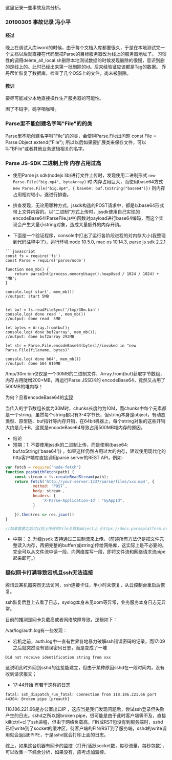 


这里记录一些事故及其分析。

### 20190305 事故记录 冯小平
#### 经过
晚上在调试入库iword的时候，由于每个文档入库都要很久，于是在本地测试完一个文档以后就直接在代码里把Parse的目标服务器改为线上的服务器地址了。
习惯性的调用delete_all_local.sh删除本地测试数据的时候发现删除的很慢，意识到删的是线上的。此时已经出来第一批删除的id。后来经验证应该都是Tag的数据。
乔丹帮忙恢复了数据库，检查了几个OSS上的文件，尚未被删除。

#### 教训
 
要尽可能减少本地直接操作生产服务器的可能性。

困了不码字，码字喝咖啡。


### Parse里不能创建名字叫"File"的的类

Parse里不能创建名字叫"File"的的类，会使得Parse.File出问题
const File = Parse.Object.extend("File");
所以以后如果要扩展类来保存文件，可以叫"BFile"或者其他业务逻辑相关的名字。



### Parse JS-SDK 二进制上传 内存占用过高

* 使用Parse js sdk(nodejs lib)进行文件上传时，发现使用二进制形式
 ```new Parse.File("big.mp4", byteArray)```
时 内存占用巨大，而使用base64方式
```new Parse.File("big.mp4", { base64: buf.toString("base64")})```
则内存占用相对较小，遂进行排查。


* 排查发现，无论用哪种方式，jssdk构造的POST请求中，都是以base64形式带上文件内容的。以“二进制”方式上传时，jssdk使用自己实现的encodeBase64(ParseFile.js中)函数对payload进行base64编码，而这个实现会产生大量小string对象，造成大量额外的内存开销。
* 下面是一个验证程序，console中打出了运行各阶段进程的对内存大小(我整理到代码注释中了)，运行环境 node 10.5.0, mac os 10.14.3, parse js sdk 2.2.1

``` 
```javascript
const fs = require('fs')
const Parse = require('parse/node')

function mem_mb() {
    return parseInt(process.memoryUsage().heapUsed / 1024 / 1024) + 'MB';
}

console.log('start', mem_mb())
//output: start 5MB


let buf = fs.readFileSync('/tmp/30m.bin')
console.log('done read ', mem_mb())
//output: done read  5MB

let bytes = Array.from(buf);
console.log('done buf2array', mem_mb());
//output: done buf2array 292MB

let str = Parse.File.encodeBase64(bytes)//invoked in "new Parse.File(filename, bytes)"

console.log('done b64', mem_mb())
//output: done b64 810MB

```


/tmp/30m.bin仅仅是一个30MB的二进制文件，Array.from(buf)获取字节数组，内存占用陡增200+MB，再运行Parse JSSDK的 encodeBase64，竟然又占用了500MB的堆内存！

为何？且看encodeBase64的[实现](https://github.com/parse-community/Parse-SDK-JS/blob/2.2.1/src/ParseFile.js#L221)

当传入的字节数组长度为30M时，chunks长度约为10M，而chunks中每个元素都是一个string，虽然每个string都只有3-4字节长，但string本身是object，有动态类型、原型链、buf指针等内存开销，在64bit机器上，每个string对象的这些开销大约是几十B，这就是encodeBase64导致占用500MB堆内存的原因。


* 结论
* 短期：1. 不要使用jssdk的二进制上传，而是使用{base64: buf.toString('base64')} 。如果这样仍然占用过大的内存，建议使用现代化的http客户端库直接调用parse server的REST API，例如:
```javascript
var fetch = require('node-fetch')
function postWithFetch(path) {
    const stream = fs.createReadStream(path);
    return fetch('http://your-server:1337/parse/files/xxx.mp4', {
            method: 'POST',
            body: stream ,
            headers: {
                'X-Parse-Application-Id': "myAppId",
            }

    }).then(res => res.json())
}

//如果需要之后可以将上传好的File关联到object上（https://docs.parseplatform.org/rest/guide/#associating-with-objects）
``` 


* 中期： 2.  升级jssdk 支持通过二进制流来上传。（前述所有方法仍是把文件完整读入内存，再把完整的buffer(或string)传给网络库，这实际上是不必要的。完全可以从文件流中读一段，向网络库写一段，即将文件流和网络请求流pipe起来即可。）



### 疑似网卡打满导致宕机且ssh无法连接

腾讯云某机器突然无法访问，ssh连接卡住，半小时未恢复，从云控制台重启后恢复。

ssh恢复后登上去看了日志，syslog本身未见oom等异常，业务服务本身日志无异常。

目前的推测是网卡负载高或者网络故障导致，逻辑如下：

/var/log/auth.log有一些发现：
 
 * 宕机之前，auth.log中一直有世界各地暴力破解ssh错误密码的记录，而17:09之后就突然没有错误密码日志，而是变成了一堆
```
Did not receive identification string from xxx
```
这说明此时外网到sshd的连接能建立，但由于某种原因sshd在一段时间内，没有收到请求报文；

 * 17:44开始 有若干这样的日志
```
fatal: ssh_dispatch_run_fatal: Connection from 118.186.221.66 port 44304: Broken pipe [preauth]
```
 118.186.221.66是办公室出口IP ，这应当是我们发现问题后，尝试ssh登录但失败产生的日志。sshd之所以报broken pipe，很可能是由于此时客户端等不及，直接kill(ctrl+c)了ssh进程，但由于网络负载高，FIN或RST包没有到服务端时，sshd已经write到了socket的缓冲区，待客户端的FIN/RST到了服务端，sshd的write调用就会返回EPIPE，于是sshd就会打印上面的日志。

综上，如果这台机器有网卡的监控（打开/活跃socket数，每秒流量，每秒包数），可以收集一下综合分析，如果没有，应考虑加监控。


